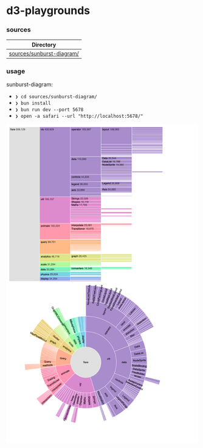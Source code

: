 # d3-playgrounds

### sources

| Directory |
| --- |
| [sources/sunburst-diagram/](sources/sunburst-diagram/) |

### usage

sunburst-diagram:

- `❯ cd sources/sunburst-diagram/`
- `❯ bun install`
- `❯ bun run dev --port 5678`
- `❯ open -a safari --url "http://localhost:5678/"`

![sunburst-diagram](guides/sunburst-diagram.png)
